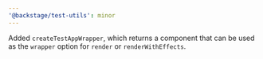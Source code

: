 ```yaml
---
'@backstage/test-utils': minor
---
```


Added `createTestAppWrapper`, which returns a component that can be used as the `wrapper` option for `render` or `renderWithEffects`.
